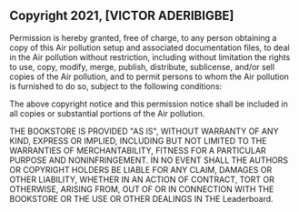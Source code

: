 ## Copyright 2021, [VICTOR ADERIBIGBE]

Permission is hereby granted, free of charge, to any person obtaining a copy of this Air pollution setup and associated documentation files, to deal in the Air pollution without restriction, including without limitation the rights to use, copy, modify, merge, publish, distribute, sublicense, and/or sell copies of the Air pollution, and to permit persons to whom the Air pollution is furnished to do so, subject to the following conditions:

The above copyright notice and this permission notice shall be included in all copies or substantial portions of the Air pollution.

THE BOOKSTORE IS PROVIDED "AS IS", WITHOUT WARRANTY OF ANY KIND, EXPRESS OR IMPLIED, INCLUDING BUT NOT LIMITED TO THE WARRANTIES OF MERCHANTABILITY, FITNESS FOR A PARTICULAR PURPOSE AND NONINFRINGEMENT. IN NO EVENT SHALL THE AUTHORS OR COPYRIGHT HOLDERS BE LIABLE FOR ANY CLAIM, DAMAGES OR OTHER LIABILITY, WHETHER IN AN ACTION OF CONTRACT, TORT OR OTHERWISE, ARISING FROM, OUT OF OR IN CONNECTION WITH THE BOOKSTORE OR THE USE OR OTHER DEALINGS IN THE Leaderboard.